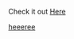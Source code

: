 
Check it out <a href="https://js-01-color-flipper.netlify.app" target="_blank" rel="nofollow">Here</a>

<a href="https://github.com/SilwiuEduard" target="_blank">heeeree</i></a>
